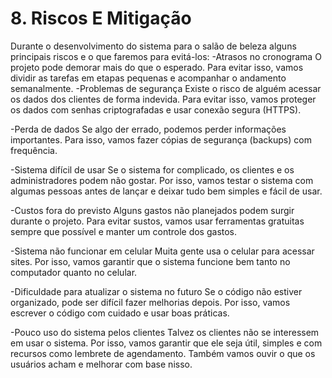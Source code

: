 # 8. Riscos E Mitigação

Durante o desenvolvimento do sistema para o salão de beleza alguns principais riscos e o que faremos para evitá-los:
-Atrasos no cronograma
 O projeto pode demorar mais do que o esperado. Para evitar isso, vamos dividir as tarefas em etapas pequenas e acompanhar o andamento semanalmente.
-Problemas de segurança
 Existe o risco de alguém acessar os dados dos clientes de forma indevida. Para evitar isso, vamos proteger os dados com senhas criptografadas e usar conexão segura (HTTPS).


-Perda de dados
 Se algo der errado, podemos perder informações importantes. Para isso, vamos fazer cópias de segurança (backups) com frequência.


-Sistema difícil de usar
 Se o sistema for complicado, os clientes e os administradores podem não gostar. Por isso, vamos testar o sistema com algumas pessoas antes de lançar e deixar tudo bem simples e fácil de usar.


-Custos fora do previsto
 Alguns gastos não planejados podem surgir durante o projeto. Para evitar sustos, vamos usar ferramentas gratuitas sempre que possível e manter um controle dos gastos.


-Sistema não funcionar em celular
 Muita gente usa o celular para acessar sites. Por isso, vamos garantir que o sistema funcione bem tanto no computador quanto no celular.


-Dificuldade para atualizar o sistema no futuro
 Se o código não estiver organizado, pode ser difícil fazer melhorias depois. Por isso, vamos escrever o código com cuidado e usar boas práticas.


-Pouco uso do sistema pelos clientes
 Talvez os clientes não se interessem em usar o sistema. Por isso, vamos garantir que ele seja útil, simples e com recursos como lembrete de agendamento. Também vamos ouvir o que os usuários acham e melhorar com base nisso.
